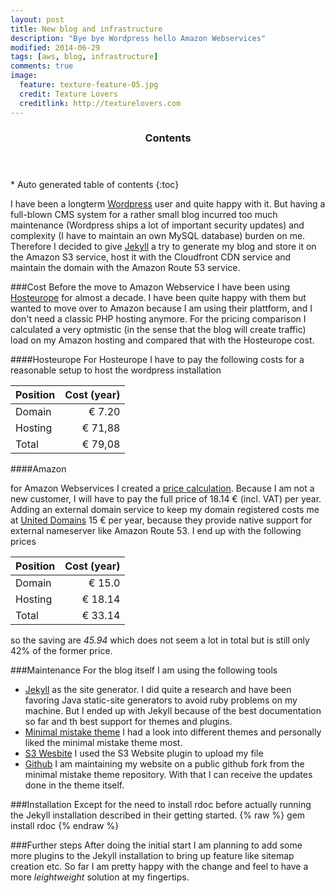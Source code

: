 ```yaml
---
layout: post
title: New blog and infrastructure
description: "Bye bye Wordpress hello Amazon Webservices"
modified: 2014-06-29
tags: [aws, blog, infrastructure]
comments: true
image:
  feature: texture-feature-05.jpg
  credit: Texture Lovers
  creditlink: http://texturelovers.com
---
```


<section id="table-of-contents" class="toc">
  <header>
    <h3>Contents</h3>
  </header>
<div id="drawer" markdown="1">
*  Auto generated table of contents
{:toc}
</div>
</section><!-- /#table-of-contents -->

I have been a longterm [Wordpress](https://wordpress.com) user and quite happy with it. But having a full-blown CMS system for a rather small blog incurred too much maintenance (Wordpress ships a lot of important security updates) and complexity (I have to maintain an own MySQL database) burden on me. Therefore I decided to give [Jekyll](http://jekyllrb.com) a try to generate my blog and store it on the Amazon S3 service, host it with the Cloudfront CDN service and maintain the domain with the Amazon Route 53 service. 

###Cost
Before the move to Amazon Webservice I have been using [Hosteurope](https://www.hosteurope.de) for almost a decade. I have been quite happy with them but wanted to move over to Amazon because I am using their plattform, and I don't need a classic PHP hosting anymore. For the pricing comparison I calculated a very optmistic (in the sense that the blog will create traffic) load on my Amazon hosting and compared that with the Hosteurope cost. 

####Hosteurope
For Hosteurope I have to pay the following costs for a reasonable setup to host the wordpress installation 

| Position      | Cost (year)  |
| ------------- | ------------:|
| Domain        | € 7.20       |
| Hosting       | € 71,88      |
| Total         | € 79,08      |

####Amazon

for Amazon Webservices I created a [price calculation](http://calculator.s3.amazonaws.com/index.html#key=calc-B4E6EDFE-EB3F-4A1A-B538-D90258812BB7). Because I am not a new customer, I will have to pay the full price of 18.14 € (incl. VAT) per year. Adding an external domain service to keep my domain registered costs me at [United Domains](https://www.united-domains.de) 15 € per year, because they provide native support for external nameserver like Amazon Route 53. I end up with the following prices

| Position      | Cost (year)  |
| ------------- | ------------:|
| Domain        | € 15.0       |
| Hosting       | € 18.14      |
| Total         | € 33.14      |

so the saving are *45.94* which does not seem a lot in total but is still only 42% of the former price.

###Maintenance
For the blog itself I am using the following tools 

* [Jekyll](http://jekyllrb.com) as the site generator. I did quite a research and have been favoring Java static-site generators to avoid ruby problems on my machine. But I ended up with Jekyll because of the best documentation so far and th best support for themes and plugins. 
* [Minimal mistake theme](http://mademistakes.com/articles/minimal-mistakes-jekyll-theme/) I had a look into different themes and personally liked the minimal mistake theme most. 
* [S3 Wesbite](https://github.com/laurilehmijoki/s3_website) I used the S3 Website plugin to upload my file
* [Github](https://github.com) I am maintaining my website on a public github fork from the minimal mistake theme repository. With that I can receive the updates done in the theme itself.

###Installation
Except for the need to install rdoc before actually running the Jekyll installation described in their getting started. 
    {% raw %}
		gem install rdoc
    {% endraw %}

###Further steps 
After doing the initial start I am planning to add some more plugins to the Jekyll installation to bring up feature like sitemap creation etc. So far I am pretty happy with the change and feel to have a more _leightweight_ solution at my fingertips. 



